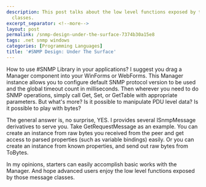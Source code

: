 ```yaml
---
description: This post talks about the low level functions exposed by those message
  classes.
excerpt_separator: <!--more-->
layout: post
permalink: /snmp-design-under-the-surface-7374b30a15e8
tags: .net snmp windows
categories: [Programming Languages]
title: '#SNMP Design: Under The Surface'
---
```

How to use #SNMP Library in your applications? I suggest you drag a Manager component into your WinForms or WebForms. This Manager instance allows you to configure default SNMP protocol version to be used and the global timeout count in milliseconds. Then wherever you need to do SNMP operations, simply call Get, Set, or GetTable with appropriate parameters. But what's more? Is it possible to manipulate PDU level data? Is it possible to play with bytes?

The general answer is, no surprise, YES. I provides several ISnmpMessage derivatives to serve you. Take GetRequestMessage as an example. You can create an instance from raw bytes you received from the peer and get access to parsed properties (such as variable bindings) easily. Or you can create an instance from known properties, and send out raw bytes from ToBytes.

In my opinions, starters can easily accomplish basic works with the Manager. And hope advanced users enjoy the low level functions exposed by those message classes.
<!--more-->